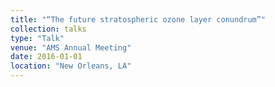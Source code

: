 ```yaml
---
title: "“The future stratospheric ozone layer conundrum”"
collection: talks
type: "Talk"
venue: "AMS Annual Meeting"
date: 2016-01-01
location: "New Orleans, LA"
---
```

